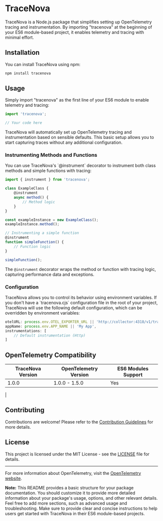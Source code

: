 # TraceNova

TraceNova is a Node.js package that simplifies setting up OpenTelemetry tracing and instrumentation. By importing "tracenova" at the beginning of your ES6 module-based project, it enables telemetry and tracing with minimal effort.

## Installation

You can install TraceNova using npm:

```bash
npm install tracenova
```

## Usage

Simply import "tracenova" as the first line of your ES6 module to enable telemetry and tracing:

```javascript
import 'tracenova';

// Your code here
```

TraceNova will automatically set up OpenTelemetry tracing and instrumentation based on sensible defaults. This basic setup allows you to start capturing traces without any additional configuration.

### Instrumenting Methods and Functions

You can use TraceNova's \`@instrument\` decorator to instrument both class methods and simple functions with tracing:

```javascript
import { instrument } from 'tracenova';

class ExampleClass {
    @instrument
    async method() {
        // Method logic
    }
}

const exampleInstance = new ExampleClass();
exampleInstance.method();

// Instrumenting a simple function
@instrument
function simpleFunction() {
    // Function logic
}

simpleFunction();
```

The `@instrument` decorator wraps the method or function with tracing logic, capturing performance data and exceptions.

### Configuration

TraceNova allows you to control its behavior using environment variables. If you don't have a \`tracenova.cjs\` configuration file in the root of your project, TraceNova will use the following default configuration, which can be overridden by environment variables:

```javascript
otelURL: process.env.OTEL_EXPORTER_URL || 'http://collector:4318/v1/traces',
appName: process.env.APP_NAME || 'My App',
instrumentations: [
    // Default instrumentation (Http)
]
```

## OpenTelemetry Compatibility

| TraceNova Version | OpenTelemetry Version | ES6 Modules Support |
| ----------------- | --------------------- | ------------------- |
| 1.0.0             | 1.0.0 - 1.5.0          | Yes                 |
|

## Contributing

Contributions are welcome! Please refer to the [Contribution Guidelines](CONTRIBUTING.md) for more details.

## License

This project is licensed under the MIT License - see the [LICENSE](LICENSE) file for details.

---

For more information about OpenTelemetry, visit the [OpenTelemetry website](https://opentelemetry.io/).

**Note:** This README provides a basic structure for your package documentation. You should customize it to provide more detailed information about your package's usage, options, and other relevant details. Feel free to add more sections, such as advanced usage and troubleshooting. Make sure to provide clear and concise instructions to help users get started with TraceNova in their ES6 module-based projects.
